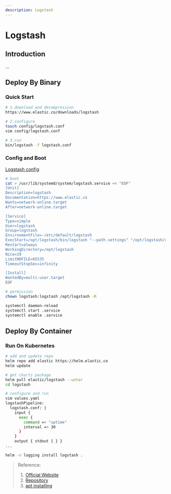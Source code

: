 ```yaml
---
description: Logstash
---
```


# Logstash

## Introduction

...

## Deploy By Binary

### Quick Start

```bash
# 1.download and decompression
https://www.elastic.co/downloads/logstash

# 2.configure
touch config/logstash.conf
vim config/logstash.conf

# 3.run
bin/logstash -f logstash.conf
```

### Config and Boot

[Logstash config](/Operations/ServiceConf/logstash.md)

```bash
# boot
cat > /usr/lib/systemd/system/logstash.service << "EOF"
[Unit]
Description=logstash
Documentation=https://www.elastic.co
Wants=network-online.target
After=network-online.target

[Service]
Type=simple
User=logstash
Group=logstash
EnvironmentFile=-/etc/default/logstash
ExecStart=/opt/logstash/bin/logstash "--path.settings" "/opt/logstash/config" "--path.logs" "/opt/logstash/logs" -f /opt/logstash/config/conf.d/logstash.conf
Restart=always
WorkingDirectory=/opt/logstash
Nice=19
LimitNOFILE=65535
TimeoutStopSec=infinity

[Install]
WantedBy=multi-user.target
EOF

# permission
chown logstash:logstash /opt/logstash -R

systemctl daemon-reload
systemctl start .service
systemctl enable .service
```

## Deploy By Container

### Run On Kubernetes

```bash
# add and update repo
helm repo add elastic https://helm.elastic.co
helm update

# get charts package
helm pull elastic/logstash --untar
cd logstash

# configure and run
vim values.yaml
logstashPipeline:
  logstash.conf: |
    input {
      exec {
        command => "uptime"
        interval => 30
      }
    }
    output { stdout { } }
...

helm -n logging install logstash .
```

> Reference:
>
> 1. [Official Website](https://www.elastic.co/guide/en/logstash/current/introduction.html)
> 2. [Repository](https://github.com/elastic/logstash)
> 3. [apt installing](https://www.elastic.co/guide/en/logstash/current/installing-logstash.html)
